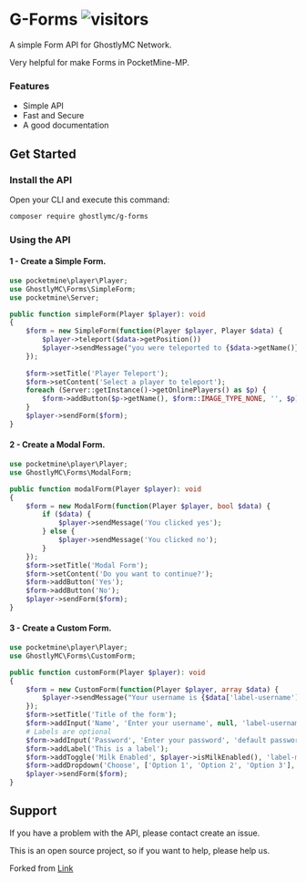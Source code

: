 # G-Forms ![visitors](https://visitor-badge.glitch.me/badge?page_id=G-Forms)

A simple Form API for GhostlyMC Network.

Very helpful for make Forms in PocketMine-MP.

### Features

- Simple API
- Fast and Secure
- A good documentation

## Get Started

### Install the API
Open your CLI and execute this command:

```bash
composer require ghostlymc/g-forms
```

### Using the API
#### 1 - Create a Simple Form.

```php
use pocketmine\player\Player;
use GhostlyMC\Forms\SimpleForm;
use pocketmine\Server;

public function simpleForm(Player $player): void
{
    $form = new SimpleForm(function(Player $player, Player $data) {
        $player->teleport($data->getPosition())
        $player->sendMessage("you were teleported to {$data->getName()}");
    });
    
    $form->setTitle('Player Teleport');
    $form->setContent('Select a player to teleport');
    foreach (Server::getInstance()->getOnlinePlayers() as $p) {
        $form->addButton($p->getName(), $form::IMAGE_TYPE_NONE, '', $p);
    }
    $player->sendForm($form);
}
```
#### 2 - Create a Modal Form.

```php
use pocketmine\player\Player;
use GhostlyMC\Forms\ModalForm;

public function modalForm(Player $player): void
{
    $form = new ModalForm(function(Player $player, bool $data) {
        if ($data) {
            $player->sendMessage('You clicked yes');
        } else {
            $player->sendMessage('You clicked no');
        }
    });
    $form->setTitle('Modal Form');
    $form->setContent('Do you want to continue?');
    $form->addButton('Yes');
    $form->addButton('No');
    $player->sendForm($form);
}
```

#### 3 - Create a Custom Form.

```php
use pocketmine\player\Player;
use GhostlyMC\Forms\CustomForm;

public function customForm(Player $player): void
{
    $form = new CustomForm(function(Player $player, array $data) {
        $player->sendMessage("Your username is {$data['label-username']}");
    });
    $form->setTitle('Title of the form');
    $form->addInput('Name', 'Enter your username', null, 'label-username');
    # Labels are optional
    $form->addInput('Password', 'Enter your password', 'default password', 'label-password');
    $form->addLabel('This is a label');
    $form->addToggle('Milk Enabled', $player->isMilkEnabled(), 'label-milk');
    $form->addDropdown('Choose', ['Option 1', 'Option 2', 'Option 3'], 0, 'label-dropdown');
    $player->sendForm($form);
}
```

## Support
If you have a problem with the API, please contact create an issue.

This is an open source project, so if you want to help, please help us.

Forked from [Link](https://github.com/jojoe77777/FormAPI)
